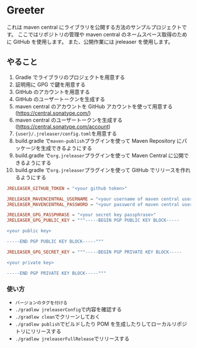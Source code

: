# Greeter

これは maven central にライブラリを公開する方法のサンプルプロジェクトです。
ここではリポジトリの管理や maven central のネームスペース取得のために GitHub を使用します。
また、公開作業には jreleaser を使用します。

## やること

1. Gradle でライブラリのプロジェクトを用意する
2. 証明用に GPG で鍵を用意する
3. GitHub のアカウントを用意する
4. GitHub のユーザートークンを生成する
5. maven central のアカウントを GitHub アカウントを使って用意する(https://central.sonatype.com/)
6. maven central のユーザートークンを生成する(https://central.sonatype.com/account)
7. `{user}/.jreleaser/config.toml`を用意する
8. build.gradle で`maven-publish`プラグインを使って Maven Repository にパッケージを生成できるようにする
9. build.gradle で`org.jreleaser`プラグインを使って Maven Central に公開できるようにする
10. build.gradle で`org.jreleaser`プラグインを使って GitHub でリリースを作れるようにする

```toml
JRELEASER_GITHUB_TOKEN = "<your github token>"

JRELEASER_MAVENCENTRAL_USERNAME = "<your username of maven central user token>"
JRELEASER_MAVENCENTRAL_PASSWORD = "<your password of maven central user token>"

JRELEASER_GPG_PASSPHRASE = "<your secret key passphrase>"
JRELEASER_GPG_PUBLIC_KEY = """-----BEGIN PGP PUBLIC KEY BLOCK-----

<your public key>

-----END PGP PUBLIC KEY BLOCK-----"""

JRELEASER_GPG_SECRET_KEY = """-----BEGIN PGP PRIVATE KEY BLOCK-----

<your private key>

-----END PGP PRIVATE KEY BLOCK-----"""
```

### 使い方

- `バージョンのタグを付ける`
- `./gradlew jreleaserConfig`で内容を確認する
- `./gradlew clean`でクリーンしておく
- `./gradlew publish`でビルドしたり POM を生成したりしてローカルリポジトリにリリースする
- `./gradlew jreleaserFullRelease`でリリースする
